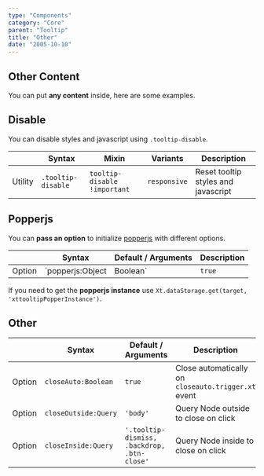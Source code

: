 ```yaml
---
type: "Components"
category: "Core"
parent: "Tooltip"
title: "Other"
date: "2005-10-10"
---
```


## Other Content

You can put **any content** inside, here are some examples.

<demo>
  <demovanilla src="vanilla/components/core/tooltip/other-content">
  </demovanilla>
</demo>

## Disable

You can disable styles and javascript using `.tooltip-disable`.

<div class="table-scroll">

|                      | Syntax                          | Mixin            | Variants               | Description                   |
| ----------------------- | ---------------------------- | -----------------| ----------------------------- |----------------------------- |
| Utility                  | `.tooltip-disable`       | `tooltip-disable !important`                | `responsive`                | Reset tooltip styles and javascript            |

</div>

<demo>
  <demovanilla src="vanilla/components/core/tooltip/disable">
  </demovanilla>
</demo>

## Popperjs

You can **pass an option** to initialize [popperjs](https://popper.js.org/docs/v2/) with different options.

<div class="table-scroll">

|                         | Syntax                                    | Default / Arguments                       | Description                   |
| ----------------------- | ----------------------------------------- | ----------------------------- | ----------------------------- |
| Option                  | `popperjs:Object|Boolean`                          | `true`        | Options for popperjs or `false` to disable            |

</div>

If you need to get the **popperjs instance** use `Xt.dataStorage.get(target, 'xttooltipPopperInstance')`.

## Other

<div class="table-scroll">

|                         | Syntax                                    | Default / Arguments                       | Description                   |
| ----------------------- | ----------------------------------------- | ----------------------------- | ----------------------------- |
| Option                  | `closeAuto:Boolean`                          | `true`        | Close automatically on `closeauto.trigger.xt` event            |
| Option                  | `closeOutside:Query`                          | `'body'`        | Query Node outside to close on click            |
| Option                  | `closeInside:Query`                          | `'.tooltip-dismiss, .backdrop, .btn-close'`        | Query Node inside to close on click            |

</div>
